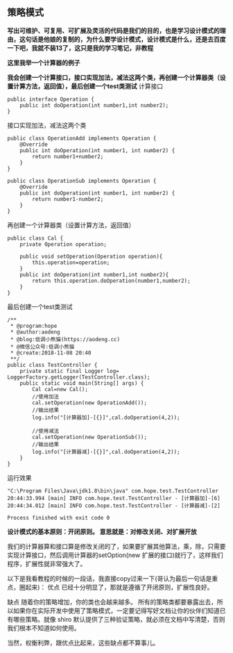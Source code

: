## 策略模式
**写出可维护、可复用、可扩展及灵活的代码是我们的目的，也是学习设计模式的理由，这句话是他娘的复制的，为什么要学设计模式，设计模式是什么，还是去百度一下吧，我就不装13了，这只是我的学习笔记，非教程**

**这里我举一个计算器的例子**

**我会创建一个计算接口，接口实现加法，减法这两个类，再创建一个计算器类（设置计算方法，返回值），最后创建一个test类测试**
计算接口
````
public interface Operation {
    public int doOperation(int number1,int number2);
}
````
接口实现加法，减法这两个类
````
public class OperationAdd implements Operation {
    @Override
    public int doOperation(int number1, int number2) {
        return number1+number2;
    }
}

public class OperationSub implements Operation {
    @Override
    public int doOperation(int number1, int number2) {
        return number1-number2;
    }
}
````
再创建一个计算器类（设置计算方法，返回值）
````
public class Cal {
    private Operation operation;

    public void setOperation(Operation operation){
        this.operation=operation;
    }
    public int doOperation(int number1,int number2){
        return this.operation.doOperation(number1,number2);
    }
}
````
最后创建一个test类测试
````
/**
 * @program:hope
 * @author:aodeng
 * @blog:低调小熊猫(https://aodeng.cc)
 * @微信公众号:低调小熊猫
 * @create:2018-11-08 20:40
 **/
public class TestController {
    private static final Logger log= LoggerFactory.getLogger(TestController.class);
    public static void main(String[] args) {
        Cal cal=new Cal();
        //使用加法
        cal.setOperation(new OperationAdd());
        //输出结果
        log.info("[计算器加]-[{}]",cal.doOperation(4,2));

        //使用减法
        cal.setOperation(new OperationSub());
        //输出结果
        log.info("[计算器减]-[{}]",cal.doOperation(4,2));
    }
}
````
运行效果
````
"C:\Program Files\Java\jdk1.8\bin\java" com.hope.test.TestController
20:44:33.994 [main] INFO com.hope.test.TestController - [计算器加]-[6]
20:44:34.012 [main] INFO com.hope.test.TestController - [计算器减]-[2]

Process finished with exit code 0
````

**设计模式的基本原则：开闭原则。
意思就是：对修改关闭、对扩展开放**

我们的计算器算和接口算是修改关闭的了，如果要扩展其他算法，乘，除，只需要实现计算接口，然后调用计算器的setOption(new 扩展的接口)就行了，这样我们程序，扩展性就非常强大了。

以下是我看教程的时候的一段话，我直接copy过来一下(哥认为最后一句话是重点，圈起来)：
优点
已经十分明显了，那就是遵循了开闭原则，扩展性良好。

缺点
随着你的策略增加，你的类也会越来越多。
所有的策略类都要暴露出去，所以如果你在实际开发中使用了策略模式，一定要记得写好文档让你的伙伴们知道已有哪些策略。就像 shiro 默认提供了三种验证策略，就必须在文档中写清楚，否则我们根本不知道如何使用。

当然，权衡利弊，跟优点比起来，这些缺点都不算事儿。



